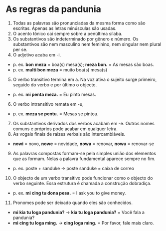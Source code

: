 # As regras da pandunia

1. Todas as palavras são pronunciadas da mesma forma como são escritas. Apenas as letras minúsculas são usadas.
2. O acento tônico cai sempre sobre a penúltima sílaba.
3. Os substantivos são indeterminado por gênero e número. Os substantivos são nem masculino nem feminino, nem singular nem plural per se.
4. O adjetivo acaba em -i.
  - p. ex. **bon meza** = boa(s) mesa(s); **meza bon.** = As mesas são boas.
  - p. ex. **multi bon meza** = muito boa(s) mesa(s)
5. O verbo transitivo termina em a. Na voz ativa o sujeito surge primeiro, seguido do verbo e por último o objecto.
  - p. ex. **mi penta meza.** = Eu pinto mesas.
6. O verbo intransitivo remata em -u,
  - p. ex. **meza se pentu.** = Mesas se pintou.
7. Os substantivos derivados dos verbos acabam em -e. Outros nomes comuns e próprios pode acabar em qualquer letra.
8. As vogais finais de raizes verbais são intercambiáveis.
  - **nowi** = novo, **nowe** = novidade, **nowa** = renovar, **nowu** = renovar-se
9. As palavras compostas formam-se pela simples união dos elementos que as formam. Nelas a palavra fundamental aparece sempre no fim.
  - p. ex. poste + sanduke → poste sanduke = caixa de correo
10. O objecto de um verbo transitivo pode funcionar como o objecto do verbo seguinte. Essa estrutura é chamada a construção dobradiça.
  - p. ex. **mi cing tu dona pesa.** = I ask you to give money.
11. Pronomes pode ser deixado quando eles são conhecidos.
  - **mi kia tu loga pandunia?** -> **kia tu loga pandunia?** = Você fala a pandunia?
  - **mi cing tu loga ming.** -> **cing loga ming.** = Por favor, fale mais claro. 



